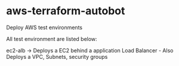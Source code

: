 # aws-terraform-autobot
Deploy AWS test environments

All test environment are listed below:

ec2-alb -> Deploys a EC2 behind a application Load Balancer
    - Also Deploys a VPC, Subnets, security groups